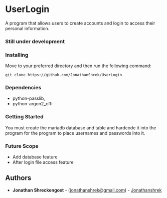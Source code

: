 # UserLogin
A program that allows users to create accounts and login to access their personal information.

### Still under development ###

### Installing

Move to your preferred directory and then run the following command:

	git clone https://github.com/JonathanShrek/UserLogin
	
### Dependencies

* python-passlib, 
* python-argon2_cffi
	
### Getting Started
	
You must create the mariadb database and table and hardcode it into the program for the program to place usernames and passwords into it.
	
### Future Scope

* Add database feature
* After login file access feature

## Authors

* **Jonathan Shreckengost** - (jonathanshrek@gmail.com) - [Jonathanshrek](https://github.com/JonathanShrek)
